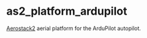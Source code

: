 # as2_platform_ardupilot

[Aerostack2](https://aerostack2.github.io/) aerial platform for the ArduPilot autopilot.
